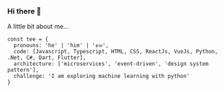 ### Hi there 🥊

A little bit about me...

```
const tee = {
  pronouns: 'he' | 'him' | 'ชาย',
  code: [Javascript, Typescript, HTML, CSS, ReactJs, VueJs, Python, .Net, C#, Dart, Flutter],
  architecture: ['microservices', 'event-driven', 'design system pattern'],
  challenge: 'I am exploring machine learning with python'
}
```
<!--
**tkaeophian/tkaeophian** is a ✨ _special_ ✨ repository because its `README.md` (this file) appears on your GitHub profile.

Here are some ideas to get you started:

- 🔭 I’m currently working on ...
- 🌱 I’m currently learning ...
- 👯 I’m looking to collaborate on ...
- 🤔 I’m looking for help with ...
- 💬 Ask me about ...
- 📫 How to reach me: ...
- 😄 Pronouns: ...
- ⚡ Fun fact: ...
-->
